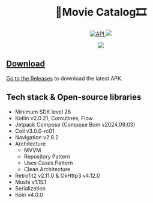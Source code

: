 <h1 align="center">🎥Movie Catalog🎞️</h1>

<p align="center">
  <a href="https://android-arsenal.com/api?level=26"><img alt="API" src="https://img.shields.io/badge/API-26%2B-brightgreen.svg?style=flat"/>
    <a href="https://github.com/normss/MovieCatalogApp/releases"><img src="https://img.shields.io/badge/APK-Universal-044d29.svg?logo=android"/>
</p>

<p align="center">
  <a href = "https://normno.ru/"><img src=https://github.com/user-attachments/assets/5ee145b4-a483-4165-984b-d4e2204c1e0e/>
</p>


## Download
Go to the [Releases](https://github.com/normss/MovieCatalogApp/releases) to download the latest APK.

## Tech stack & Open-source libraries
* Minimum SDK level 26
* Kotlin v2.0.21, Coroutines, Flow
* Jetpack Compose (Compose Bom v2024.09.03)
* Coil v3.0.0-rc01
* Navigation v2.8.2
* Architecture
  * MVVM
  * Repository Pattern
  * Uses Cases Pattern
  * Clean Architecture
* Retrofit2 v2.11.0 & OkHttp3 v4.12.0
* Moshi v1.15.1
* Serialization
* Koin v4.0.0
